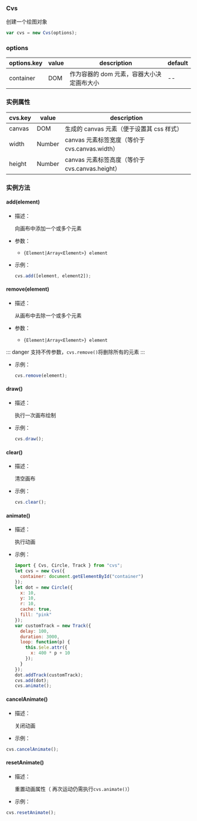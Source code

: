 ### Cvs

创建一个绘图对象

```js
var cvs = new Cvs(options);
```

### options

| options.key | value | description                               | default |
| ----------- | ----- | ----------------------------------------- | ------- |
| container   | DOM   | 作为容器的 dom 元素，容器大小决定画布大小 | --      |

### 实例属性

| cvs.key | value  | description                                     |
| ------- | ------ | ----------------------------------------------- |
| canvas  | DOM    | 生成的 canvas 元素（便于设置其 css 样式）       |
| width   | Number | canvas 元素标签宽度（等价于 cvs.canvas.width）  |
| height  | Number | canvas 元素标签高度（等价于 cvs.canvas.height） |

### 实例方法

#### add(element)

- 描述：

  向画布中添加一个或多个元素

- 参数：

  - `{Element|Array<Element>} element`

- 示例：
  ```js
  cvs.add([element, element2]);
  ```

#### remove(element)

- 描述：

  从画布中去除一个或多个元素

- 参数：

  - `{Element|Array<Element>} element`

::: danger
支持不传参数，`cvs.remove()`将删除所有的元素
:::

- 示例：
  ```js
  cvs.remove(element);
  ```

#### draw()

- 描述：

  执行一次画布绘制

- 示例：

  ```js
  cvs.draw();
  ```

#### clear()

- 描述：

  清空画布

- 示例：
  ```js
  cvs.clear();
  ```

#### animate()

- 描述：

  执行动画

- 示例：

  ```js
  import { Cvs, Circle, Track } from "cvs";
  let cvs = new Cvs({
    container: document.getElementById("container")
  });
  let dot = new Circle({
    x: 10,
    y: 10,
    r: 10,
    cache: true,
    fill: "pink"
  });
  var customTrack = new Track({
    delay: 100,
    duration: 3000,
    loop: function(p) {
      this.$ele.attr({
        x: 400 * p + 10
      });
    }
  });
  dot.addTrack(customTrack);
  cvs.add(dot);
  cvs.animate();
  ```

#### cancelAnimate()

- 描述：

  关闭动画

- 示例：

```js
cvs.cancelAnimate();
```

#### resetAnimate()

- 描述：

  重置动画属性（ 再次运动仍需执行`cvs.animate()`）

- 示例：

```js
cvs.resetAnimate();
```
